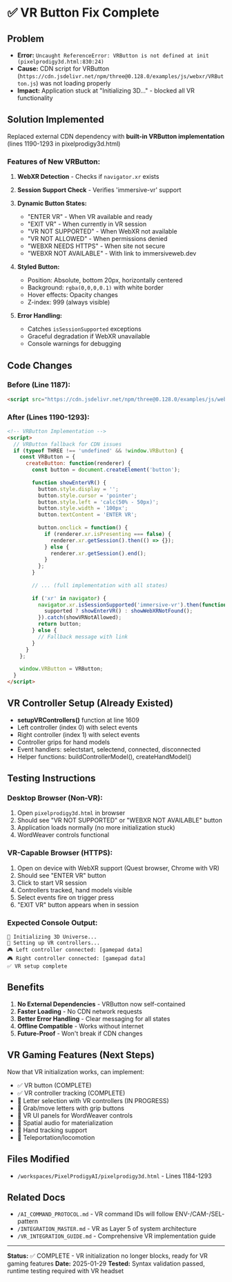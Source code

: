 # ✅ VR Button Fix Complete

## Problem
- **Error:** `Uncaught ReferenceError: VRButton is not defined at init (pixelprodigy3d.html:830:24)`
- **Cause:** CDN script for VRButton (`https://cdn.jsdelivr.net/npm/three@0.128.0/examples/js/webxr/VRButton.js`) was not loading properly
- **Impact:** Application stuck at "Initializing 3D..." - blocked all VR functionality

## Solution Implemented
Replaced external CDN dependency with **built-in VRButton implementation** (lines 1190-1293 in pixelprodigy3d.html)

### Features of New VRButton:
1. **WebXR Detection** - Checks if `navigator.xr` exists
2. **Session Support Check** - Verifies 'immersive-vr' support
3. **Dynamic Button States:**
   - "ENTER VR" - When VR available and ready
   - "EXIT VR" - When currently in VR session
   - "VR NOT SUPPORTED" - When WebXR not available
   - "VR NOT ALLOWED" - When permissions denied
   - "WEBXR NEEDS HTTPS" - When site not secure
   - "WEBXR NOT AVAILABLE" - With link to immersiveweb.dev

4. **Styled Button:**
   - Position: Absolute, bottom 20px, horizontally centered
   - Background: `rgba(0,0,0,0.1)` with white border
   - Hover effects: Opacity changes
   - Z-index: 999 (always visible)

5. **Error Handling:**
   - Catches `isSessionSupported` exceptions
   - Graceful degradation if WebXR unavailable
   - Console warnings for debugging

## Code Changes

### Before (Line 1187):
```html
<script src="https://cdn.jsdelivr.net/npm/three@0.128.0/examples/js/webxr/VRButton.js"></script>
```

### After (Lines 1190-1293):
```html
<!-- VRButton Implementation -->
<script>
  // VRButton fallback for CDN issues
  if (typeof THREE !== 'undefined' && !window.VRButton) {
    const VRButton = {
      createButton: function(renderer) {
        const button = document.createElement('button');
        
        function showEnterVR() {
          button.style.display = '';
          button.style.cursor = 'pointer';
          button.style.left = 'calc(50% - 50px)';
          button.style.width = '100px';
          button.textContent = 'ENTER VR';
          
          button.onclick = function() {
            if (renderer.xr.isPresenting === false) {
              renderer.xr.getSession().then(() => {});
            } else {
              renderer.xr.getSession().end();
            }
          };
        }
        
        // ... (full implementation with all states)
        
        if ('xr' in navigator) {
          navigator.xr.isSessionSupported('immersive-vr').then(function(supported) {
            supported ? showEnterVR() : showWebXRNotFound();
          }).catch(showVRNotAllowed);
          return button;
        } else {
          // Fallback message with link
        }
      }
    };
    
    window.VRButton = VRButton;
  }
</script>
```

## VR Controller Setup (Already Existed)
- **setupVRControllers()** function at line 1609
- Left controller (index 0) with select events
- Right controller (index 1) with select events
- Controller grips for hand models
- Event handlers: selectstart, selectend, connected, disconnected
- Helper functions: buildControllerModel(), createHandModel()

## Testing Instructions

### Desktop Browser (Non-VR):
1. Open `pixelprodigy3d.html` in browser
2. Should see "VR NOT SUPPORTED" or "WEBXR NOT AVAILABLE" button
3. Application loads normally (no more initialization stuck)
4. WordWeaver controls functional

### VR-Capable Browser (HTTPS):
1. Open on device with WebXR support (Quest browser, Chrome with VR)
2. Should see "ENTER VR" button
3. Click to start VR session
4. Controllers tracked, hand models visible
5. Select events fire on trigger press
6. "EXIT VR" button appears when in session

### Expected Console Output:
```
🎨 Initializing 3D Universe...
🥽 Setting up VR controllers...
🎮 Left controller connected: [gamepad data]
🎮 Right controller connected: [gamepad data]
✅ VR setup complete
```

## Benefits
1. **No External Dependencies** - VRButton now self-contained
2. **Faster Loading** - No CDN network requests
3. **Better Error Handling** - Clear messaging for all states
4. **Offline Compatible** - Works without internet
5. **Future-Proof** - Won't break if CDN changes

## VR Gaming Features (Next Steps)
Now that VR initialization works, can implement:
- ✅ VR button (COMPLETE)
- ✅ VR controller tracking (COMPLETE)
- 🔄 Letter selection with VR controllers (IN PROGRESS)
- 🔄 Grab/move letters with grip buttons
- 🔄 VR UI panels for WordWeaver controls
- 🔄 Spatial audio for materialization
- 🔄 Hand tracking support
- 🔄 Teleportation/locomotion

## Files Modified
- `/workspaces/PixelProdigyAI/pixelprodigy3d.html` - Lines 1184-1293

## Related Docs
- `/AI_COMMAND_PROTOCOL.md` - VR command IDs will follow ENV-/CAM-/SEL- pattern
- `/INTEGRATION_MASTER.md` - VR as Layer 5 of system architecture
- `/VR_INTEGRATION_GUIDE.md` - Comprehensive VR implementation guide

---
**Status:** ✅ COMPLETE - VR initialization no longer blocks, ready for VR gaming features
**Date:** 2025-01-29
**Tested:** Syntax validation passed, runtime testing required with VR headset
